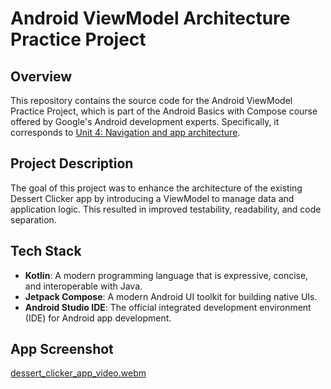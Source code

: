 # Android ViewModel Architecture Practice Project

## Overview

This repository contains the source code for the Android ViewModel Practice Project, which is part of the Android Basics with Compose course offered by Google's Android development experts. Specifically, it corresponds to [Unit 4: Navigation and app architecture](https://developer.android.com/codelabs/basic-android-kotlin-compose-practice-navigation).

## Project Description

The goal of this project was to enhance the architecture of the existing Dessert Clicker app by introducing a ViewModel to manage data and application logic. This resulted in improved testability, readability, and code separation. 

## Tech Stack

- **Kotlin**: A modern programming language that is expressive, concise, and interoperable with Java.
- **Jetpack Compose**: A modern Android UI toolkit for building native UIs.
- **Android Studio IDE**: The official integrated development environment (IDE) for Android app development.

## App Screenshot

[dessert_clicker_app_video.webm](https://github.com/estefany-aa/android-viewmodel-architecture-practice-project-launch-dessert-clicker-app/assets/82005714/bef318dd-15fc-4c4e-9629-8ab117be6420)

